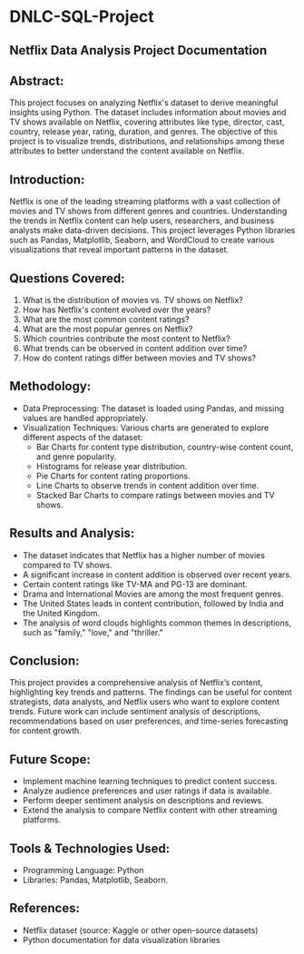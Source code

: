 # DNLC-SQL-Project
## Netflix Data Analysis Project Documentation
## Abstract:
This project focuses on analyzing Netflix's dataset to derive meaningful insights using Python. The dataset includes information about movies and TV shows available on Netflix, covering attributes like type, director, cast, country, release year, rating, duration, and genres. The objective of this project is to visualize trends, distributions, and relationships among these attributes to better understand the content available on Netflix.
## Introduction:
Netflix is one of the leading streaming platforms with a vast collection of movies and TV shows from different genres and countries. Understanding the trends in Netflix content can help users, researchers, and business analysts make data-driven decisions. This project leverages Python libraries such as Pandas, Matplotlib, Seaborn, and WordCloud to create various visualizations that reveal important patterns in the dataset.
## Questions Covered:
1. What is the distribution of movies vs. TV shows on Netflix?
2. How has Netflix's content evolved over the years?
3. What are the most common content ratings?
4. What are the most popular genres on Netflix?
5. Which countries contribute the most content to Netflix?
6. What trends can be observed in content addition over time?
7. How do content ratings differ between movies and TV shows?

## Methodology:
+ Data Preprocessing: The dataset is loaded using Pandas, and missing values are handled appropriately.
+ Visualization Techniques: Various charts are generated to explore different aspects of the dataset:
  - Bar Charts for content type distribution, country-wise content count, and genre popularity.
  - Histograms for release year distribution.
  - Pie Charts for content rating proportions.
  - Line Charts to observe trends in content addition over time.
  - Stacked Bar Charts to compare ratings between movies and TV shows.
## Results and Analysis:
+ The dataset indicates that Netflix has a higher number of movies compared to TV shows.
+ A significant increase in content addition is observed over recent years.
+ Certain content ratings like TV-MA and PG-13 are dominant.
+ Drama and International Movies are among the most frequent genres.
+ The United States leads in content contribution, followed by India and the United Kingdom.
+ The analysis of word clouds highlights common themes in descriptions, such as "family," "love," and "thriller."
## Conclusion:
This project provides a comprehensive analysis of Netflix’s content, highlighting key trends and patterns. The findings can be useful for content strategists, data analysts, and Netflix users who want to explore content trends. Future work can include sentiment analysis of descriptions, recommendations based on user preferences, and time-series forecasting for content growth.
## Future Scope:
+ Implement machine learning techniques to predict content success.
+ Analyze audience preferences and user ratings if data is available.
+ Perform deeper sentiment analysis on descriptions and reviews.
+ Extend the analysis to compare Netflix content with other streaming platforms.
## Tools & Technologies Used:
+ Programming Language: Python
+ Libraries: Pandas, Matplotlib, Seaborn.
## References:
+ Netflix dataset (source: Kaggle or other open-source datasets)
+ Python documentation for data visualization libraries
